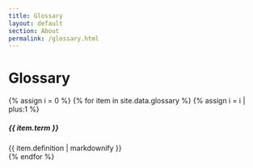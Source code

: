 ```yaml
---
title: Glossary
layout: default
section: About
permalink: /glossary.html
---
```

<div class="container-fluid bg-gray" id="glossary">
  <h1 class="title bold">Glossary</h1>
  	<div class="container">
  		<section>
        <div class="row">
          <div class="col-12">
            <div class="" id="">
              {% assign i = 0 %}
              {% for item in site.data.glossary %}
                {% assign i = i | plus:1 %}
              <div class="">
                <div>
                  <h5 class="mb-0">
                    <a class="">
                      <span class="bold black">{{ item.term }}</span>
                    </a>
                  </h5>
                </div>
                <div>
                  <div class="">
                    {{ item.definition | markdownify }}
                  </div>
                </div>
                <span class="faq-separator"></span>
              </div>
            {% endfor %}
          </div>
        </div>
      </div>
    </section>
  </div>
</div>
